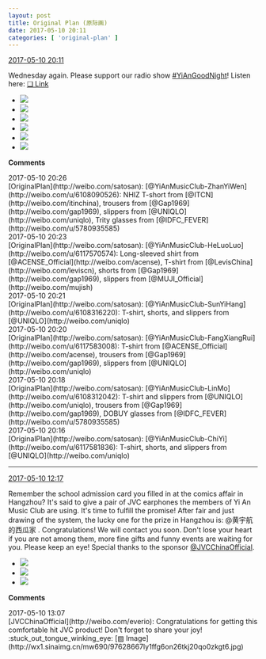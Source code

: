 ```yaml
---
layout: post
title: Original Plan (原际画)
date: 2017-05-10 20:11
categories: [ 'original-plan' ]
---
```


<div class="weibo-info">
  <a href="http://weibo.com/5626539553/F2uNio7Hy">2017-05-10 20:11</a>
</div>

Wednesday again. Please support our radio show [#YiAnGoodNight](http://weibo.com/p/10080892b104a59bff303ca883e7931b5b916e)! Listen here: [❏ Link](http://m.ximalaya.com/78339006/sound/37588762)

<!-- more -->

<ul class="weibo-pic-list-2">
  <li class="weibo-pic">
    <a href="http://wx3.sinaimg.cn/mw690/0068MnXXgy1ffgivul4fwj32bc1jmkjo.jpg"><img src="http://wx3.sinaimg.cn/thumb150/0068MnXXgy1ffgivul4fwj32bc1jmkjo.jpg" /></a>
  </li>
  <li class="weibo-pic">
    <a href="http://wx1.sinaimg.cn/mw690/0068MnXXgy1ffgiwckjvij32bc1jmb2c.jpg"><img src="http://wx1.sinaimg.cn/thumb150/0068MnXXgy1ffgiwckjvij32bc1jmb2c.jpg" /></a>
  </li>
  <li class="weibo-pic">
    <a href="http://wx1.sinaimg.cn/mw690/0068MnXXgy1ffgivklc3lj32bc1jmnpg.jpg"><img src="http://wx1.sinaimg.cn/thumb150/0068MnXXgy1ffgivklc3lj32bc1jmnpg.jpg" /></a>
  </li>
  <li class="weibo-pic">
    <a href="http://wx4.sinaimg.cn/mw690/0068MnXXgy1ffgiwkyx7cj32bc1jmqv8.jpg"><img src="http://wx4.sinaimg.cn/thumb150/0068MnXXgy1ffgiwkyx7cj32bc1jmqv8.jpg" /></a>
  </li>
  <li class="weibo-pic">
    <a href="http://wx2.sinaimg.cn/mw690/0068MnXXgy1ffgiw2pie2j32bc1jmkjo.jpg"><img src="http://wx2.sinaimg.cn/thumb150/0068MnXXgy1ffgiw2pie2j32bc1jmkjo.jpg" /></a>
  </li>
  <li class="weibo-pic">
    <a href="http://wx1.sinaimg.cn/mw690/0068MnXXgy1ffgiwuaxqej32bc1jmu10.jpg"><img src="http://wx1.sinaimg.cn/thumb150/0068MnXXgy1ffgiwuaxqej32bc1jmu10.jpg" /></a>
  </li>
</ul>

**Comments**

<div class="weibo-info">2017-05-10 20:26</div>
[OriginalPlan](http://weibo.com/satosan): [@YiAnMusicClub-ZhanYiWen](http://weibo.com/u/6108090526): NHIZ T-short from [@ITCN](http://weibo.com/itinchina), trousers from [@Gap1969](http://weibo.com/gap1969), slippers from [@UNIQLO](http://weibo.com/uniqlo), Trity glasses from [@IDFC_FEVER](http://weibo.com/u/5780935585)

<div class="weibo-info">2017-05-10 20:23</div>
[OriginalPlan](http://weibo.com/satosan): [@YiAnMusicClub-HeLuoLuo](http://weibo.com/u/6117570574): Long-sleeved shirt from [@ACENSE_Official](http://weibo.com/acense), T-shirt from [@LevisChina](http://weibo.com/leviscn), shorts from [@Gap1969](http://weibo.com/gap1969), slippers from [@MUJI_Official](http://weibo.com/mujish)

<div class="weibo-info">2017-05-10 20:21</div>
[OriginalPlan](http://weibo.com/satosan): [@YiAnMusicClub-SunYiHang](http://weibo.com/u/6108316220): T-shirt, shorts, and slippers from [@UNIQLO](http://weibo.com/uniqlo)

<div class="weibo-info">2017-05-10 20:20</div>
[OriginalPlan](http://weibo.com/satosan): [@YiAnMusicClub-FangXiangRui](http://weibo.com/u/6117583008): T-shirt from [@ACENSE_Official](http://weibo.com/acense), trousers from [@Gap1969](http://weibo.com/gap1969), slippers from [@UNIQLO](http://weibo.com/uniqlo)

<div class="weibo-info">2017-05-10 20:18</div>
[OriginalPlan](http://weibo.com/satosan): [@YiAnMusicClub-LinMo](http://weibo.com/u/6108312042): T-shirt and slippers from [@UNIQLO](http://weibo.com/uniqlo), trousers from [@Gap1969](http://weibo.com/gap1969), DOBUY glasses from [@IDFC_FEVER](http://weibo.com/u/5780935585)

<div class="weibo-info">2017-05-10 20:16</div>
[OriginalPlan](http://weibo.com/satosan): [@YiAnMusicClub-ChiYi](http://weibo.com/u/6117581836): T-shirt, shorts, and slippers from [@UNIQLO](http://weibo.com/uniqlo)

---

<div class="weibo-info">
  <a href="http://weibo.com/5626539553/F2rGWAIZS">2017-05-10 12:17</a>
</div>

Remember the school admission card you filled in at the comics affair in Hangzhou? It's said to give a pair of JVC earphones the members of Yi An Music Club are using. It's time to fulfill the promise! After fair and just drawing of the system, the lucky one for the prize in Hangzhou is: @黄宇航的西瓜家 . Congratulations! We will contact you soon. Don't lose your heart if you are not among them, more fine gifts and funny events are waiting for you. Please keep an eye! Special thanks to the sponsor [@JVCChinaOfficial](http://weibo.com/everio).

<ul class="weibo-pic-list-1">
  <li class="weibo-pic">
    <a href="http://wx3.sinaimg.cn/mw690/0068MnXXgy1ffg59rx5gxj31u92pndvb.jpg"><img src="http://wx3.sinaimg.cn/thumb150/0068MnXXgy1ffg59rx5gxj31u92pndvb.jpg" /></a>
  </li>
  <li class="weibo-pic">
    <a href="http://wx2.sinaimg.cn/mw690/0068MnXXgy1ffg59skbgij30k00zktav.jpg"><img src="http://wx2.sinaimg.cn/thumb150/0068MnXXgy1ffg59skbgij30k00zktav.jpg" /></a>
  </li>
  <li class="weibo-pic">
    <a href="http://wx1.sinaimg.cn/mw690/0068MnXXgy1ffg59q0xocj31w02iokjl.jpg"><img src="http://wx1.sinaimg.cn/thumb150/0068MnXXgy1ffg59q0xocj31w02iokjl.jpg" /></a>
  </li>
</ul>

**Comments**

<div class="weibo-info">2017-05-10 13:07</div>
[JVCChinaOfficial](http://weibo.com/everio): Congratulations for getting this comfortable hit JVC product! Don't forget to share your joy! :stuck_out_tongue_winking_eye: [▨ Image](http://wx1.sinaimg.cn/mw690/97628667ly1ffg6on26tkj20qo0zkgt6.jpg)
